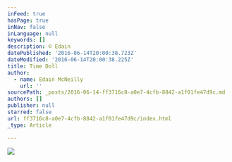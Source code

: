 ```yaml
---
inFeed: true
hasPage: true
inNav: false
inLanguage: null
keywords: []
description: © Edain
datePublished: '2016-06-14T20:00:38.723Z'
dateModified: '2016-06-14T20:00:38.225Z'
title: Time Doll
author:
  - name: Edain McNeilly
    url: ''
sourcePath: _posts/2016-06-14-ff3716c8-a0e7-4cfb-8842-a1f01fe47d9c.md
authors: []
publisher: null
starred: false
url: ff3716c8-a0e7-4cfb-8842-a1f01fe47d9c/index.html
_type: Article

---
```

![](https://the-grid-user-content.s3-us-west-2.amazonaws.com/936361c1-ae06-47d0-955d-e1ab2bf14e91.jpg)
